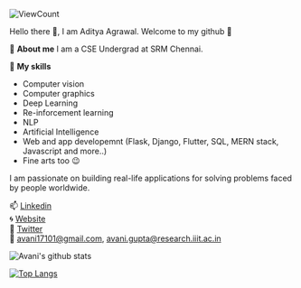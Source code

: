 ![ViewCount](https://views.whatilearened.today/views/github/avani17101/avani17101.svg?cache=remove) <br>

Hello there 👋,
I am Aditya Agrawal. Welcome to my github :stars:

:information_desk_person: **About me**
I am a CSE Undergrad at SRM Chennai. 


:dart: **My skills**
* Computer vision
* Computer graphics
* Deep Learning
* Re-inforcement learning
* NLP
* Artificial Intelligence
* Web and app developemnt (Flask, Django, Flutter, SQL, MERN stack, Javascript and more..)
* Fine arts too :wink:


 I am passionate on building real-life applications for solving problems faced by people worldwide. 
 
📫 [Linkedin](https://www.linkedin.com/in/avani17101-gupta/) <br>
:cyclone: [Website](https://avani17101.github.io/) <br>
:large_blue_circle: [Twitter](https://twitter.com/Avani_Gupta__) <br>
:email:  avani17101@gmail.com, avani.gupta@research.iiit.ac.in

 

![Avani's github stats](https://github-readme-stats.vercel.app/api?username=Adu1243&count_private=true&show_icons=true&theme=radical)

[![Top Langs](https://github-readme-stats.vercel.app/api/top-langs/?username=Adu1243&layout=compact)](https://github.com/avani17101/github-readme-stats)
